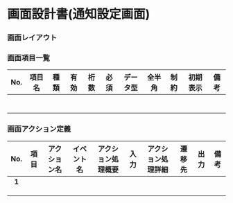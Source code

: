 # 画面設計書(通知設定画面)

### 画面レイアウト


### 画面項目一覧
| No.  |     項目名     |  種類  | 有効 | 桁数 | 必須 | データ型 | 全半角 | 制約 | 初期表示 | 備考 |
| :--: | :------------: | :----: | :--: | :--: | :--: | :------: | :----: | :--: | :------: | :----------------: |
|      |        |      |      |      |      |          |        |      |          |      |
|      |        |      |      |      |      |          |        |      |          |      |
|      |        |      |      |      |      |          |        |      |          |      |
|      |        |      |      |      |      |          |        |      |          |      |
|      |        |      |      |      |      |          |        |      |          |      |
|      |        |      |      |      |      |          |        |      |          |      |
|      |        |      |      |      |      |          |        |      |          |                    |

### 画面アクション定義

|No.|項目|アクション名|イベント名|アクション処理概要|入力|アクション処理詳細|遷移先|出力|備考|
|:-:|:-:|:-:|:-:|:-:|:-:|:-:|:-:|:-:|---|
|**1**||||||||||
|||||||||||
|||||||||||
|||||||||||
